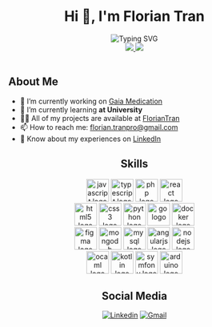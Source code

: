 <div align="center">

# Hi 👋, I'm Florian Tran

<div align=center>
  <img src="http://readme-typing-svg.herokuapp.com?font=Fira+Code&duration=4000&pause=1000&color=cda0ff&center=true&width=435&lines=Hello!+My+name+is+Florian+Tran;I'm+a+Passionate+french+Developer" alt="Typing SVG" />
</div>


<a href="https://github.com/floriantran/">
  <img src="https://github-readme-stats.vercel.app/api?username=floriantran&hide_title=false&hide_rank=false&show_icons=true&text_color=ffffffff&include_all_commits=true&count_private=true&disable_animations=false&theme=material-palenight&locale=en&hide_border=true&bg_color=00000000" />
  <img src="https://github-readme-stats.vercel.app/api/top-langs/?username=floriantran&layout=compact&langs_count=5&theme=material-palenight&hide_border=true&text_color=ffffffff&disable_animations=false&bg_color=00000000" />
</a>

</div>

<br>

## About Me

- 🔭 I’m currently working on [Gaia Medication](https://github.com/helldeal/SAE-5-GAIA)
- 🌱 I’m currently learning **at University**
- 👨‍💻 All of my projects are available at [FlorianTran](https://github.com/FlorianTran)
- 📫 How to reach me: [florian.tranpro@gmail.com](mailto:florian.tranpro@gmail.com)
- 📄 Know about my experiences on [LinkedIn](https://www.linkedin.com/in/florian-tran-701839263/)


<div align=center>

## Skills

<img src="https://cdn.jsdelivr.net/gh/devicons/devicon/icons/javascript/javascript-original.svg" height="45" alt="javascript logo"  />
<img src="https://cdn.jsdelivr.net/gh/devicons/devicon/icons/typescript/typescript-original.svg" height="45" alt="typescript logo"  />
<img src="https://cdn.simpleicons.org/php/777BB4" height="45" alt="php logo"  />
<img src="https://cdn.jsdelivr.net/gh/devicons/devicon/icons/react/react-original.svg" height="45" alt="react logo"  />
<br>
<img src="https://cdn.jsdelivr.net/gh/devicons/devicon/icons/html5/html5-original.svg" height="45" alt="html5 logo"  />
<img src="https://cdn.jsdelivr.net/gh/devicons/devicon/icons/css3/css3-original.svg" height="45" alt="css3 logo"  />
<img src="https://cdn.jsdelivr.net/gh/devicons/devicon/icons/python/python-original.svg" height="45" alt="python logo"  />
<img src="https://skillicons.dev/icons?i=go" height="45" alt="go logo"  />
<img src="https://cdn.simpleicons.org/docker/2496ED" height="45" alt="docker logo"  />
<br>
<img src="https://cdn.jsdelivr.net/gh/devicons/devicon/icons/figma/figma-original.svg" height="45" alt="figma logo"  />
<img src="https://cdn.simpleicons.org/mongodb/47A248" height="45" alt="mongodb logo"  />
<img src="https://cdn.jsdelivr.net/gh/devicons/devicon/icons/mysql/mysql-original.svg" height="45" alt="mysql logo"  />
<img src="https://cdn.jsdelivr.net/gh/devicons/devicon/icons/angularjs/angularjs-original.svg" height="45" alt="angularjs logo"  />
<img src="https://cdn.jsdelivr.net/gh/devicons/devicon/icons/nodejs/nodejs-original.svg" height="45" alt="nodejs logo"  />
<br>
<img src="https://skillicons.dev/icons?i=ocaml" height="45" alt="ocaml logo"  />
<img src="https://cdn.jsdelivr.net/gh/devicons/devicon/icons/kotlin/kotlin-original.svg" height="45" alt="kotlin logo"  />
<img src="https://skillicons.dev/icons?i=symfony" height="45" alt="symfony logo"  />
<img src="https://skillicons.dev/icons?i=arduino" height="45" alt="arduino logo"  />

## Social Media

[![Linkedin](https://raw.githubusercontent.com/maurodesouza/profile-readme-generator/master/src/assets/icons/social/linkedin/default.svg)](https://www.linkedin.com/in/florian-tran-701839263/) 
[![Gmail](https://raw.githubusercontent.com/maurodesouza/profile-readme-generator/master/src/assets/icons/social/gmail/default.svg)](mailto:florian.tranpro@gmail.com) 

</div>
 
